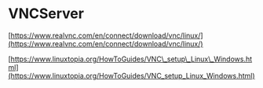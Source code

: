 # VNCServer

[https://www.realvnc.com/en/connect/download/vnc/linux/](https://www.realvnc.com/en/connect/download/vnc/linux/)

[https://www.linuxtopia.org/HowToGuides/VNC\_setup\_Linux\_Windows.html](https://www.linuxtopia.org/HowToGuides/VNC_setup_Linux_Windows.html)

